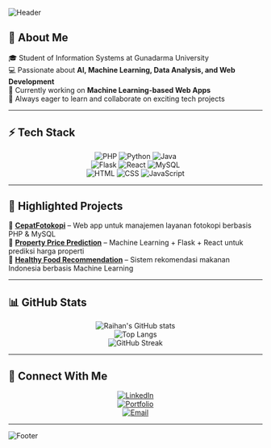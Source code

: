 <!-- Banner -->
![Header](https://capsule-render.vercel.app/api?type=waving&color=0:6A5ACD,100:00BFFF&height=200&section=header&text=Hi%20👋%20I'm%20Muhammad%20Raihan%20Ramadhan&fontSize=28&fontColor=ffffff&animation=fadeIn&fontAlignY=35)

## 🌟 About Me
🎓 Student of Information Systems at Gunadarma University  
💻 Passionate about **AI, Machine Learning, Data Analysis, and Web Development**  
🚀 Currently working on **Machine Learning-based Web Apps**  
🌱 Always eager to learn and collaborate on exciting tech projects  

---

## ⚡ Tech Stack
<div align="center">
  
![PHP](https://img.shields.io/badge/PHP-777BB4?style=for-the-badge&logo=php&logoColor=white)
![Python](https://img.shields.io/badge/Python-3776AB?style=for-the-badge&logo=python&logoColor=white)
![Java](https://img.shields.io/badge/Java-ED8B00?style=for-the-badge&logo=java&logoColor=white)  
![Flask](https://img.shields.io/badge/Flask-000000?style=for-the-badge&logo=flask&logoColor=white)
![React](https://img.shields.io/badge/React-20232A?style=for-the-badge&logo=react&logoColor=61DAFB)
![MySQL](https://img.shields.io/badge/MySQL-4479A1?style=for-the-badge&logo=mysql&logoColor=white)  
![HTML](https://img.shields.io/badge/HTML5-E34F26?style=for-the-badge&logo=html5&logoColor=white)
![CSS](https://img.shields.io/badge/CSS3-1572B6?style=for-the-badge&logo=css3&logoColor=white)
![JavaScript](https://img.shields.io/badge/JavaScript-F7DF1E?style=for-the-badge&logo=javascript&logoColor=black)

</div>

---

## 📌 Highlighted Projects
🔹 [**CepatFotokopi**](https://github.com/raihanrama/fotokopi-PHP) – Web app untuk manajemen layanan fotokopi berbasis PHP & MySQL  
🔹 [**Property Price Prediction**](#) – Machine Learning + Flask + React untuk prediksi harga properti  
🔹 [**Healthy Food Recommendation**](#) – Sistem rekomendasi makanan Indonesia berbasis Machine Learning  

---

## 📊 GitHub Stats
<div align="center">

![Raihan's GitHub stats](https://github-readme-stats.vercel.app/api?username=raihanrama&show_icons=true&theme=tokyonight&hide_border=true)  
![Top Langs](https://github-readme-stats.vercel.app/api/top-langs/?username=raihanrama&layout=compact&theme=tokyonight&hide_border=true)  
![GitHub Streak](https://streak-stats.demolab.com?user=raihanrama&theme=tokyonight&hide_border=true)

</div>

---

## 🤝 Connect With Me
<div align="center">

[![LinkedIn](https://img.shields.io/badge/LinkedIn-0A66C2?style=for-the-badge&logo=linkedin&logoColor=white)](https://linkedin.com/in/username)  
[![Portfolio](https://img.shields.io/badge/Portfolio-000000?style=for-the-badge&logo=firefox&logoColor=white)](https://raihan-portfolio.com)  
[![Email](https://img.shields.io/badge/Email-D14836?style=for-the-badge&logo=gmail&logoColor=white)](mailto:raihan.email@example.com)

</div>

---

<!-- Footer -->
![Footer](https://capsule-render.vercel.app/api?type=waving&color=0:00BFFF,100:6A5ACD&height=120&section=footer)
